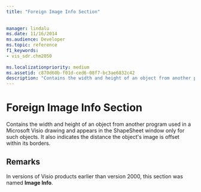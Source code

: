 ```yaml
---
title: "Foreign Image Info Section"
 
 
manager: lindalu
ms.date: 11/16/2014
ms.audience: Developer
ms.topic: reference
f1_keywords:
- vis_sdr.chm2050
 
ms.localizationpriority: medium
ms.assetid: c870d60b-f01d-ced6-08f7-bc3ae6832c42
description: "Contains the width and height of an object from another program used in a Microsoft Visio drawing and appears in the ShapeSheet window only for such objects. It also indicates the distance the object's image is offset within its borders."
---
```


# Foreign Image Info Section

Contains the width and height of an object from another program used in a Microsoft Visio drawing and appears in the ShapeSheet window only for such objects. It also indicates the distance the object's image is offset within its borders.
  
## Remarks

In versions of Visio products earlier than version 2000, this section was named **Image Info**.
  

